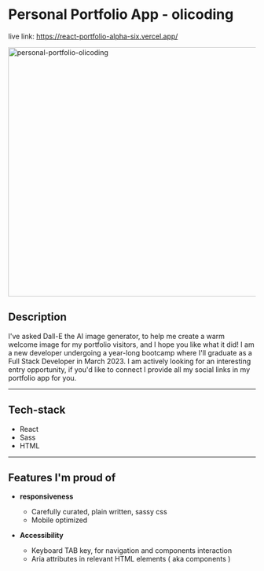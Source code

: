 # Personal Portfolio App - olicoding

live link: https://react-portfolio-alpha-six.vercel.app/


<a href="https://react-portfolio-alpha-six.vercel.app/" target="_blank"><img width="507" alt="personal-portfolio-olicoding" src="https://user-images.githubusercontent.com/92989835/204264116-f7efcf32-8c90-464e-9e0e-8a2fa8c43d2f.png"></a>


## Description

I've asked Dall-E the AI image generator, to help me create a warm welcome image for my portfolio visitors, and I hope you like what it did!
I am a new developer undergoing a year-long bootcamp where I'll graduate as a Full Stack Developer in March 2023. I am actively looking for an interesting entry opportunity, if you'd like to connect I provide all my social links in my portfolio app for you.    

---

## Tech-stack

- React
- Sass
- HTML

---

## Features I'm proud of

- **responsiveness**
  - Carefully curated, plain written, sassy css
   - Mobile optimized
  
- **Accessibility**
  - Keyboard TAB key, for navigation and components interaction
  - Aria attributes in relevant HTML elements ( aka components )
